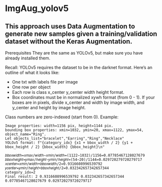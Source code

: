 ﻿# ImgAug_yolov5
## This approach uses Data Augmentation to generate new samples given a training/validation dataset without the Keras Augmentation.

Prerequisites
They are the same as YOLOv5, but make sure you have already installed them.

Recall: YOLOv5 requires the dataset to be in the darknet format. Here’s an outline of what it looks like:
- One txt with labels file per image
- One row per object
- Each row is class x_center y_center width height format.
- Box coordinates must be in normalized xywh format (from 0 - 1). If your boxes are in pixels, divide x_center and width by image width, and y_center and height by image height.

Class numbers are zero-indexed (start from 0).
    Example:
    
    Image properties: width=1156 pix, height=1144 pix.
    bounding box properties: xmin=1032, ymin=20, xmax=1122, ymax=54, object_name="Ring".
    Let objects_list="bracelet","Earring","Ring","Necklace"
    YOLOv5 format: f"{category_idx} {x1 + bbox_width / 2} {y1 + bbox_height / 2} {bbox_width} {bbox_height}\n"

    𝑏𝑏𝑜𝑥𝑤𝑖𝑑𝑡ℎ=𝑥𝑚𝑎𝑥/𝑤𝑖𝑑𝑡ℎ−𝑥𝑚𝑖𝑛/𝑤𝑖𝑑𝑡ℎ=(1122−1032)/1156=0.07785467128027679 
    𝑏𝑏𝑜𝑥ℎ𝑒𝑖𝑔ℎ𝑡=𝑦𝑚𝑎𝑥/ℎ𝑒𝑖𝑔ℎ𝑡−𝑦𝑚𝑖𝑛/ℎ𝑒𝑖𝑔ℎ𝑡=(54−20)/1144=0.029720279720279717 
    𝑥𝑐𝑒𝑛𝑡𝑒𝑟=𝑥𝑚𝑖𝑛/𝑤𝑖𝑑𝑡ℎ+𝑏𝑏𝑜𝑥𝑤𝑖𝑑𝑡ℎ/2=0.9316608996539792 
    𝑦𝑐𝑒𝑛𝑡𝑒𝑟=𝑦𝑚𝑖𝑛/ℎ𝑒𝑖𝑔ℎ𝑡+𝑏𝑏𝑜𝑥ℎ𝑒𝑖𝑔ℎ𝑡/2=0.032342657342657344 
    category_idx=2
    Final result: 2 0.9316608996539792 0.032342657342657344 0.07785467128027679 0.029720279720279717
